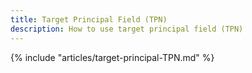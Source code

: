 ```yaml
---
title: Target Principal Field (TPN)
description: How to use target principal field (TPN)
---
```


{% include "articles/target-principal-TPN.md" %}